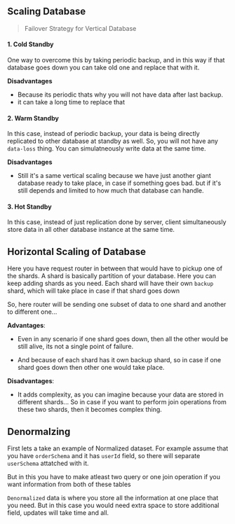 ## Scaling Database

> Failover Strategy for Vertical Database

#### 1. Cold Standby

One way to overcome this by taking periodic backup, and in this way if that database goes down you can take old one and replace that with it.

**Disadvantages**

- Because its periodic thats why you will not have data after last backup.
- it can take a long time to replace that

#### 2. Warm Standby

In this case, instead of periodic backup, your data is being directly replicated to other database at standby as well. So, you will not have any `data-loss` thing. You can simulatneously write data at the same time.


**Disadvantages**

- Still it's a same vertical scaling because we have just another giant database ready to take place,
in case if something goes bad. but if it's still depends and limited to how much that database can handle.

#### 3. Hot Standby

In this case, instead of just replication done by server, client simultaneously store data in all other
database instance at the same time. 

## Horizontal Scaling of Database

Here you have request router in between that would have to pickup one of the shards. A shard is basically
partition of your database. Here you can keep adding shards as you need. Each shard will have their own
`backup` shard, which will take place in case if that shard goes down

So, here router will be sending one subset of data to one shard and another to different one...

**Advantages**:

- Even in any scenario if one shard goes down, then all the other would be still alive, its not a single
point of failure. 

- And because of each shard has it own backup shard, so in case if one shard goes down then other one would take place.

**Disadvantages**:

- It adds complexity, as you can imagine because your data are stored in different shards... So in case
if you want to perform join operations from these two shards, then it becomes complex thing. 


## Denormalzing

First lets a take an example of Normalized dataset. For example assume that you have `orderSchema` and 
it has `userId` field, so there will separate `userSchema` attatched with it.

But in this you have to make atleast two query or one join operation if you want information from both
of these tables


`Denormalized` data is where you store all the information at one place that you need. But in this case you would need extra space to store additional field, updates will take time and all.